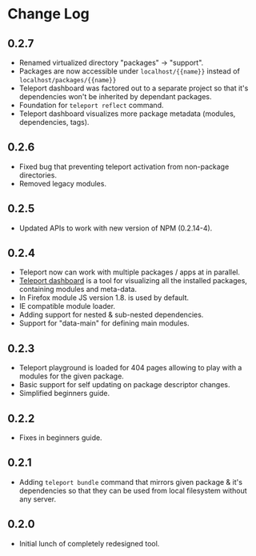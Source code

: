 # Change Log #

## 0.2.7 ##

- Renamed virtualized directory "packages" -> "support".
- Packages are now accessible under `localhost/{{name}}` instead of
  `localhost/packages/{{name}}`
- Teleport dashboard was factored out to a separate project so that it's
  dependencies won't be inherited by dependant packages.
- Foundation for `teleport reflect` command.
- Teleport dashboard visualizes more package metadata (modules, dependencies,
  tags).

## 0.2.6 ##

- Fixed bug that preventing teleport activation from non-package directories.
- Removed legacy modules.

## 0.2.5 ##

- Updated APIs to work with new version of NPM (0.2.14-4).

## 0.2.4 ##

- Teleport now can work with multiple packages / apps at in parallel.
- [Teleport dashboard](http://localhost:4747/packages/teleport/) is a tool
  for visualizing all the installed packages, containing modules and meta-data.
- In Firefox module JS version 1.8. is used by default.
- IE compatible module loader.
- Adding support for nested & sub-nested dependencies.
- Support for "data-main" for defining main modules.

## 0.2.3 ##

- Teleport playground is loaded for 404 pages allowing to play with a modules
  for the given package.
- Basic support for self updating on package descriptor changes.
- Simplified beginners guide.

## 0.2.2 ##

- Fixes in beginners guide.

## 0.2.1 ##

- Adding `teleport bundle` command that mirrors given package & it's
  dependencies so that they can be used from local filesystem without any
  server.

## 0.2.0 ##

- Initial lunch of completely redesigned tool.
